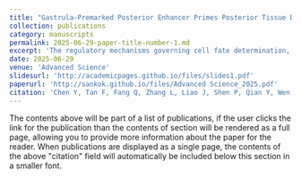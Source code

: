 ```yaml
---
title: "Gastrula‐Premarked Posterior Enhancer Primes Posterior Tissue Development Through Cross‐Talk with TGF‐β Signaling Pathway"
collection: publications
category: manuscripts
permalink: 2025-06-29-paper-title-number-1.md
excerpt: 'The regulatory mechanisms governing cell fate determination, particularly lineage diversification during mammalian embryonic development, remain poorly understood with in-depth regulatory paradigms yet to be fully elucidated. Here, leveraging the epigenetic landscape of mouse gastrula, p-Enh is identified, an enhancer located within the first intron of Cdx2 and epigenetically pre-marked in the primitive streak region, as a pivotal regulator for posterior tissue development in mouse embryos. Morphological and single-cell transcriptomic analyses confirmed embryonic lethality phenotype with disrupted posterior tissue development trajectories in p-Enh-KO embryos. Molecularly, apart from regulating the neighboring coding-gene Cdx2 in cis, the findings suggest that p-Enh also modulates the global transcriptome and epigenomic landscape, which might through the transient production of eRNA in trans. Further investigation revealed p-Enh-derived eRNAs participate in the regulatory cascades of TGF-β signaling by directly interacting with SMAD4 protein. Combinatorial modulation of TGF-β signaling and p-Enh-eRNA abundance can largely rescue the posterior development deficiency in in vitro gastruloids through a Cdx2-independent mechanism. Thus, a potential model is proposed in which the broadly distributed p-Enh transcripts within the nucleus can serve as essential cross-modular coordinators, priming the posterior development of mouse embryo.'
date: 2025-06-29
venue: 'Advanced Science'
slidesurl: 'http://academicpages.github.io/files/slides1.pdf'
paperurl: 'http://sankok.github.io/files/Advanced Science_2025.pdf'
citation: 'Chen Y, Tan F, Fang Q, Zhang L, Liao J, Shen P, Qian Y, Wen M, Song R, Fu Y, Xu HJ, Wang R, Li C, Shao Z, Li J, Jing N, Yang X. Gastrula-Premarked Posterior Enhancer Primes Posterior Tissue Development Through Cross-Talk with TGF-β Signaling Pathway. Adv Sci (Weinh). 2025 Jun 29:e00895. doi: 10.1002/advs.202500895. Epub ahead of print. PMID: 40583223.'
---
```


The contents above will be part of a list of publications, if the user clicks the link for the publication than the contents of section will be rendered as a full page, allowing you to provide more information about the paper for the reader. When publications are displayed as a single page, the contents of the above "citation" field will automatically be included below this section in a smaller font.
